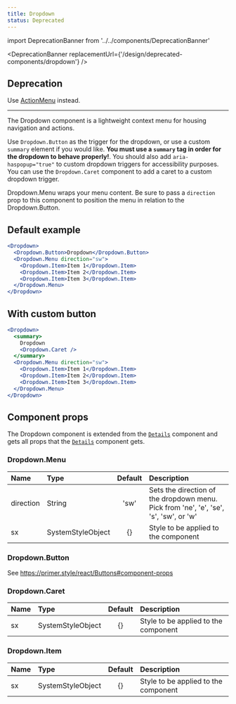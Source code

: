 ```yaml
---
title: Dropdown
status: Deprecated
---
```


import DeprecationBanner from '../../components/DeprecationBanner'

<DeprecationBanner replacementUrl={'/design/deprecated-components/dropdown'} />

## Deprecation

Use [ActionMenu](/ActionMenu) instead.

---

The Dropdown component is a lightweight context menu for housing navigation and actions.

Use `Dropdown.Button` as the trigger for the dropdown, or use a custom `summary` element if you would like. **You must use a `summary` tag in order for the dropdown to behave properly!**. You should also add `aria-haspopup="true"` to custom dropdown triggers for accessibility purposes. You can use the `Dropdown.Caret` component to add a caret to a custom dropdown trigger.

Dropdown.Menu wraps your menu content. Be sure to pass a `direction` prop to this component to position the menu in relation to the Dropdown.Button.

## Default example

```jsx live deprecated
<Dropdown>
  <Dropdown.Button>Dropdown</Dropdown.Button>
  <Dropdown.Menu direction="sw">
    <Dropdown.Item>Item 1</Dropdown.Item>
    <Dropdown.Item>Item 2</Dropdown.Item>
    <Dropdown.Item>Item 3</Dropdown.Item>
  </Dropdown.Menu>
</Dropdown>
```

## With custom button

```jsx live deprecated
<Dropdown>
  <summary>
    Dropdown
    <Dropdown.Caret />
  </summary>
  <Dropdown.Menu direction="sw">
    <Dropdown.Item>Item 1</Dropdown.Item>
    <Dropdown.Item>Item 2</Dropdown.Item>
    <Dropdown.Item>Item 3</Dropdown.Item>
  </Dropdown.Menu>
</Dropdown>
```

## Component props

The Dropdown component is extended from the [`Details`](/Details) component and gets all props that the [`Details`](/Details) component gets.

### Dropdown.Menu

| Name      | Type              | Default | Description                                                                           |
| :-------- | :---------------- | :-----: | :------------------------------------------------------------------------------------ |
| direction | String            |  'sw'   | Sets the direction of the dropdown menu. Pick from 'ne', 'e', 'se', 's', 'sw', or 'w' |
| sx        | SystemStyleObject |   {}    | Style to be applied to the component                                                  |

### Dropdown.Button

See https://primer.style/react/Buttons#component-props

### Dropdown.Caret

| Name | Type              | Default | Description                          |
| :--- | :---------------- | :-----: | :----------------------------------- |
| sx   | SystemStyleObject |   {}    | Style to be applied to the component |

### Dropdown.Item

| Name | Type              | Default | Description                          |
| :--- | :---------------- | :-----: | :----------------------------------- |
| sx   | SystemStyleObject |   {}    | Style to be applied to the component |
